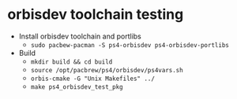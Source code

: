 # orbisdev toolchain testing

- Install orbisdev toolchain and portlibs
  - `sudo pacbew-pacman -S ps4-orbisdev ps4-orbisdev-portlibs`
- Build
    - `mkdir build && cd build`
    - `source /opt/pacbrew/ps4/orbisdev/ps4vars.sh`
    - `orbis-cmake -G "Unix Makefiles" ../`
    - `make ps4_orbisdev_test_pkg`
